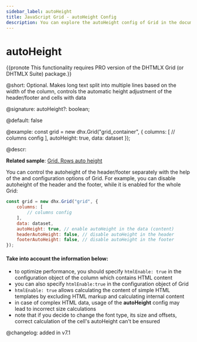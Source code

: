 ```yaml
---
sidebar_label: autoHeight
title: JavaScript Grid - autoHeight Config 
description: You can explore the autoHeight config of Grid in the documentation of the DHTMLX JavaScript UI library. Browse developer guides and API reference, try out code examples and live demos, and download a free 30-day evaluation version of DHTMLX Suite.
---
```


# autoHeight

{{pronote This functionality requires PRO version of the DHTMLX Grid (or DHTMLX Suite) package.}}

@short: Optional. Makes long text split into multiple lines based on the width of the column, controls the automatic height adjustment of the header/footer and cells with data

@signature: autoHeight?: boolean;

@default: false

@example:
const grid = new dhx.Grid("grid_container", {
    columns: [
        // columns config
    ],
    autoHeight: true,
    data: dataset
});

@descr: 

**Related sample**: [Grid. Rows auto height](https://snippet.dhtmlx.com/zkcsyazg)

You can control the autoheight of the header/footer separately with the help of the [](grid/api/grid_headerautoheight_config.md) and [](grid/api/grid_footerautoheight_config.md) configuration options of Grid. For example, you can disable autoheight of the header and the footer, while it is enabled for the whole Grid:

~~~js
const grid = new dhx.Grid("grid", {
    columns: [
        // columns config
    ],
    data: dataset,
    autoHeight: true, // enable autoHeight in the data (content)
    headerAutoHeight: false, // disable autoHeight in the header
    footerAutoHeight: false, // disable autoHeight in the footer
});
~~~

#### Take into account the information below:  

- to optimize performance, you should specify `htmlEnable: true` in the configuration object of the column which contains HTML content
- you can also specify `htmlEnable:true` in the configuration object of Grid
- `htmlEnable: true` allows calculating the content of simple HTML templates by excluding HTML markup and calculating internal content
- in case of complex HTML data, usage of the **autoHeight** config may lead to incorrect size calculations
- note that if you decide to change the font type, its size and offsets, correct calculation of the cell's autoHeight can't be ensured

@changelog: added in v7.1

[comment]: # (@relatedapi: grid/api/grid_data_config.md)

[comment]: # (@related: grid/initialization.md#initialize-grid grid/configuration.md#autoheight-for-rows)

